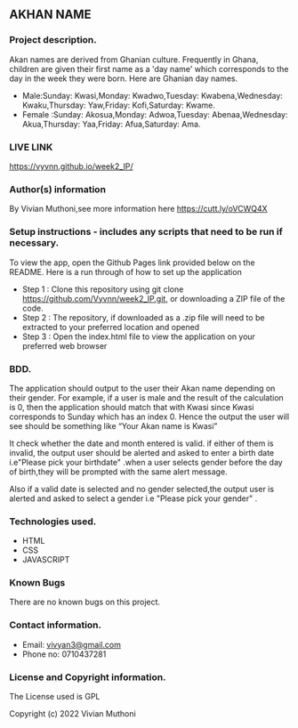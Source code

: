## AKHAN NAME

### Project description.
Akan names are derived from Ghanian culture. Frequently in Ghana, children are given their first name as a 'day name' which corresponds to the day in the week they were born. Here are Ghanian day names.

- Male:Sunday: Kwasi,Monday: Kwadwo,Tuesday: Kwabena,Wednesday: Kwaku,Thursday:  Yaw,Friday: Kofi,Saturday: Kwame.
- Female :Sunday: Akosua,Monday: Adwoa,Tuesday: Abenaa,Wednesday: Akua,Thursday:  Yaa,Friday: Afua,Saturday: Ama.

### LIVE LINK
https://vyvnn.github.io/week2_IP/

### Author(s) information
By Vivian Muthoni,see more information here https://cutt.ly/oVCWQ4X


### Setup instructions - includes any scripts that need to be run if necessary.
To view the app, open the Github Pages link provided below on the README. Here is a run through of how to set up the application

- Step 1 : Clone this repository using git clone https://github.com/Vyvnn/week2_IP.git, or downloading a ZIP file of the code.
- Step 2 : The repository, if downloaded as a .zip file will need to be extracted to your preferred location and opened
- Step 3 : Open the index.html file to view the application on your preferred web browser


### BDD.
The application should output to the user their Akan name depending on their gender. For example, if a user is male and the result of the calculation is 0, then the application should match that with Kwasi since Kwasi corresponds to Sunday which has an index 0. Hence the output the user will see should be something like “Your Akan name is Kwasi”



It check whether the date and month entered is valid. if either of them is invalid,  the output user should be alerted and asked to enter a birth date  i.e"Please pick your birthdate" .when a user selects gender before the day of birth,they will be prompted with the same alert message. 

Also if a valid date is selected and no gender selected,the output user is alerted and asked to select a gender i.e "Please pick your gender" .




### Technologies used.
- HTML
- CSS
- JAVASCRIPT

### Known Bugs
There are no known bugs on this project.

### Contact information.
- Email: vivyan3@gmail.com
- Phone no: 0710437281

### License and Copyright information.
The License used is GPL

Copyright (c) 2022 Vivian Muthoni


